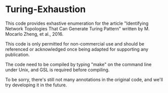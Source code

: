 # Turing-Exhaustion

This code provides exhastive enumeration for the article "Identifying Network Topologies That Can Generate Turing Pattern" written by M. Mocarlo Zheng, et al., 2016.

This code is only permitted for non-commercial use and should be referenced or acknowledged once being adapted for supporting any publication.

The code need to be compiled by typing "make" on the command line under Unix, and GSL is required before compiling.

To be sorry, there's still not many annotations in the original code, and we'll try developing it in the future.
